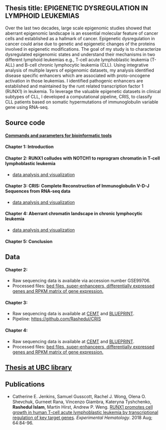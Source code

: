 ## Thesis title: EPIGENETIC DYSREGULATION IN LYMPHOID LEUKEMIAS
Over the last two decades, large scale epigenomic studies showed that aberrant epigenomic landscape is an essential molecular feature of cancer cells and established as a hallmark of cancer. Epigenetic dysregulation in cancer could arise due to genetic and epigenetic changes of the proteins involved in epigenetic modifications. The goal of my study is to characterize dysregulated epigenomic states and understand their mechanisms in two different lymphoid leukemias e.g., T-cell acute lymphoblastic leukemia (T-ALL) and B-cell chronic lymphocytic leukemia (CLL). Using integrative analysis of multiple layers of epigenomic datasets, my analysis identified disease specific enhancers which are associated with proto-oncogene activation in those leukemias. I identified pathogenic enhancers are established and maintained by the runt related transcription factor 1 (RUNX1) in leukemia. To leverage the valuable epigenetic datasets in clinical subtypes of CLL, I developed a computational pipeline, CRIS, to classify CLL patients based on somatic hypermutations of immunoglobulin variable gene using RNA-seq. 

## Source code

#### [Commands and parameters for bioinformatic tools](https://github.com/Rashedul/PhD_thesis/blob/main/Command.md)

#### Chapter 1: Introduction

#### Chapter 2: RUNX1 colludes with NOTCH1 to reprogram chromatin in T-cell lymphoblastic leukemia
- [data analysis and visualization](https://github.com/Rashedul/PhD_thesis/blob/main/Chapter_2.md)

#### Chapter 3: CRIS: Complete Reconstruction of Immunoglobulin V-D-J Sequences from RNA-seq data
- [data analysis and visualization](https://github.com/Rashedul/PhD_thesis/blob/main/Chapter_3.md)

#### Chapter 4: Aberrant chromatin landscape in chronic lymphocytic leukemia
- [data analysis and visualization](https://github.com/Rashedul/PhD_thesis/blob/main/Chapter_4.md)

#### Chapter 5: Conclusion 

## Data
#### Chapter 2: 
- Raw sequencing data is available via accession number GSE99706.
- Processed files: [bed files, super-enhanceers, differentially expressed genes and RPKM matrix of gene expression.](https://github.com/Rashedul/PhD_thesis/tree/main/data/chapter-2) 

#### Chapter 3: 
- Raw sequencing data is available at [CEMT](https://thisisepigenetics.ca/data/CEMT/epi2021/grid/) and [BLUEPRINT](http://dcc.blueprint-epigenome.eu/#/home).
- Pipeline: https://github.com/Rashedul/CRIS 

#### Chapter 4: 
- Raw sequencing data is available at [CEMT](https://thisisepigenetics.ca/data/CEMT/epi2021/grid/) and [BLUEPRINT](http://dcc.blueprint-epigenome.eu/#/home).
- Processed files: [bed files, super-enhanceers, differentially expressed genes and RPKM matrix of gene expression.](https://github.com/Rashedul/PhD_thesis/tree/main/data/chapter-4)

## [Thesis at UBC library](https://open.library.ubc.ca/) 

## Publications 

- Catherine E. Jenkins, Samuel Gusscott, Rachel J. Wong, Olena O. Shevchuk, Gurneet Rana, Vincenzo Giambra, Kateryna Tyshchenko, **Rashedul Islam**, Martin Hirst, Andrew P. Weng. [RUNX1 promotes cell growth in human T-cell acute lymphoblastic leukemia by transcriptional regulation of key target genes](https://pubmed.ncbi.nlm.nih.gov/29733873/). *Experimental Hematology*. 2018 Aug; 64:84-96. 

